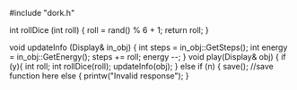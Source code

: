 #include "dork.h"

  int rollDice (int roll)
  {
    roll = rand() % 6 + 1;
    return roll;
  }

  void updateInfo (Display& in_obj)
  {
    int steps = in_obj::GetSteps();
    int energy = in_obj::GetEnergy();
    steps += roll;
    energy --;
  }
void play(Display& obj) {
  if (y){
    int roll;
    int rollDice(roll);
    updateInfo(obj);
    }
  else if (n) {
    save(); //save function here
  else {
    printw("Invalid response");
}


